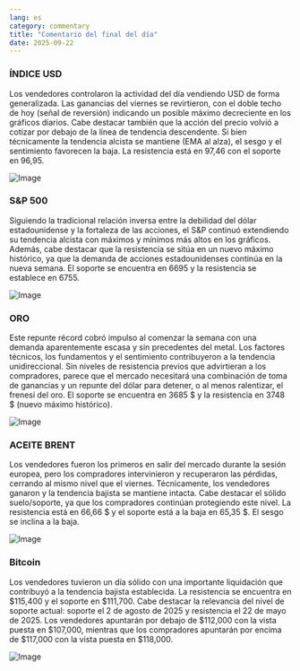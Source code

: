 ```yaml
---
lang: es
category: commentary
title: "Comentario del final del día"
date: 2025-09-22
---
```


### ÍNDICE USD

Los vendedores controlaron la actividad del día vendiendo USD de forma generalizada. Las ganancias del viernes se revirtieron, con el doble techo de hoy (señal de reversión) indicando un posible máximo decreciente en los gráficos diarios. Cabe destacar también que la acción del precio volvió a cotizar por debajo de la línea de tendencia descendente. Si bien técnicamente la tendencia alcista se mantiene (EMA al alza), el sesgo y el sentimiento favorecen la baja. La resistencia está en 97,46 con el soporte en 96,95.

![Image](https://markleighedu.github.io/img/Sep-2025/22-Sep-2025/usdindex.jpg)

### S&P 500

Siguiendo la tradicional relación inversa entre la debilidad del dólar estadounidense y la fortaleza de las acciones, el S&P continuó extendiendo su tendencia alcista con máximos y mínimos más altos en los gráficos. Además, cabe destacar que la resistencia se sitúa en un nuevo máximo histórico, ya que la demanda de acciones estadounidenses continúa en la nueva semana. El soporte se encuentra en 6695 y la resistencia se establece en 6755.

![Image](https://markleighedu.github.io/img/Sep-2025/22-Sep-2025/sp500.jpg)

### ORO

Este repunte récord cobró impulso al comenzar la semana con una demanda aparentemente escasa y sin precedentes del metal. Los factores técnicos, los fundamentos y el sentimiento contribuyeron a la tendencia unidireccional. Sin niveles de resistencia previos que advirtieran a los compradores, parece que el mercado necesitará una combinación de toma de ganancias y un repunte del dólar para detener, o al menos ralentizar, el frenesí del oro. El soporte se encuentra en 3685 $ y la resistencia en 3748 $ (nuevo máximo histórico).

![Image](https://markleighedu.github.io/img/Sep-2025/22-Sep-2025/gold.jpg)

### ACEITE BRENT

Los vendedores fueron los primeros en salir del mercado durante la sesión europea, pero los compradores intervinieron y recuperaron las pérdidas, cerrando al mismo nivel que el viernes. Técnicamente, los vendedores ganaron y la tendencia bajista se mantiene intacta. Cabe destacar el sólido suelo/soporte, ya que los compradores continúan protegiendo este nivel. La resistencia está en 66,66 $ y el soporte está a la baja en 65,35 $. El sesgo se inclina a la baja.

![Image](https://markleighedu.github.io/img/Sep-2025/22-Sep-2025/brentoil.jpg)

### Bitcoin

Los vendedores tuvieron un día sólido con una importante liquidación que contribuyó a la tendencia bajista establecida. La resistencia se encuentra en $115,400 y el soporte en $111,700. Cabe destacar la relevancia del nivel de soporte actual: soporte el 2 de agosto de 2025 y resistencia el 22 de mayo de 2025. Los vendedores apuntarán por debajo de $112,000 con la vista puesta en $107,000, mientras que los compradores apuntarán por encima de $117,000 con la vista puesta en $118,000.

![Image](https://markleighedu.github.io/img/Sep-2025/22-Sep-2025/bitcoin.jpg)

